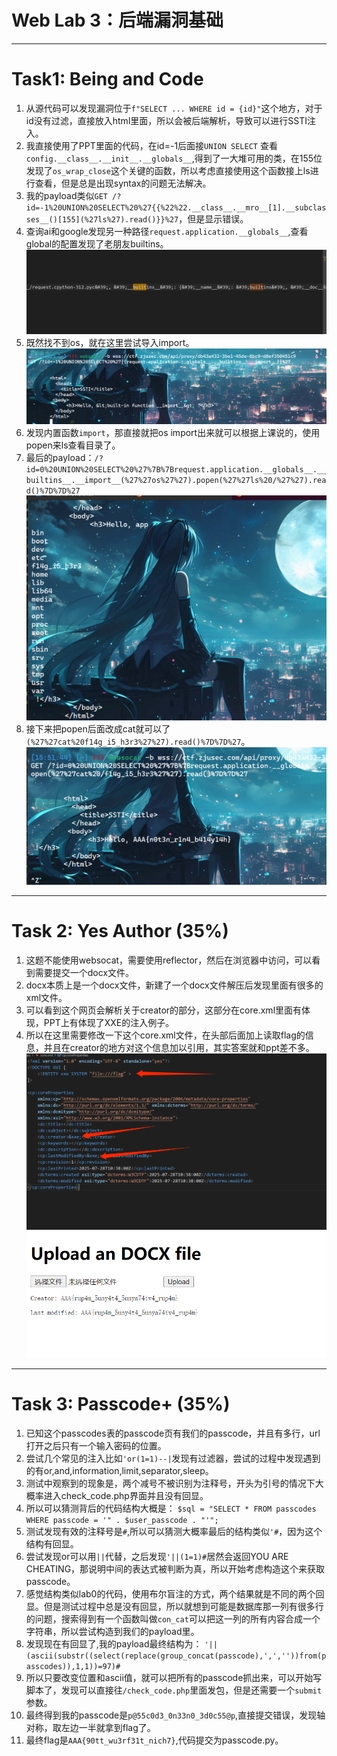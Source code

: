 # Web Lab 3：后端漏洞基础

---

# Task1: Being and Code

1.  从源代码可以发现漏洞位于`f"SELECT ... WHERE id = {id}"`这个地方，对于id没有过滤，直接放入html里面，所以会被后端解析，导致可以进行SSTI注入。
2.  我直接使用了PPT里面的代码，在id=-1后面接`UNION SELECT` 查看`config.__class__.__init__.__globals__`,得到了一大堆可用的类，在155位发现了`os_wrap_close`这个关键的函数，所以考虑直接使用这个函数接上ls进行查看，但是总是出现syntax的问题无法解决。
3.  我的payload类似`GET /?id=-1%20UNION%20SELECT%20%27{{%22%22.__class__.__mro__[1].__subclasses__()[155](%27ls%27).read()}}%27`，但是显示错误。
4.  查询ai和google发现另一种路径`request.application.__globals__`,查看global的配置发现了老朋友builtins。
    ![查看globals配置](1.png)
5.  既然找不到os，就在这里尝试导入import。
    ![发现内置import函数](2.png)
6.  发现内置函数`import`，那直接就把os import出来就可以根据上课说的，使用popen来ls查看目录了。
7.  最后的payload：`/?id=0%20UNION%20SELECT%20%27%7B%7Brequest.application.__globals__.__builtins__.__import__(%27%27os%27%27).popen(%27%27ls%20/%27%27).read()%7D%7D%27`
    ![ls结果](3.png)
8.  接下来把popen后面改成cat就可以了`(%27%27cat%20f14g_i5_h3r3%27%27).read()%7D%7D%27`。
    ![读取flag文件](4.png)

---

# Task 2: Yes Author (35%)

1.  这题不能使用websocat，需要使用reflector，然后在浏览器中访问，可以看到需要提交一个docx文件。
2.  docx本质上是一个docx文件，新建了一个docx文件解压后发现里面有很多的xml文件。
3.  可以看到这个网页会解析关于creator的部分，这部分在core.xml里面有体现，PPT上有体现了XXE的注入例子。
4.  所以在这里需要修改一下这个core.xml文件，在头部后面加上读取flag的信息，并且在creator的地方对这个信息加以引用，其实答案就和ppt差不多。
    ![修改core.xml头部](5.png)
    ![引用实体](6.png)

---

# Task 3: Passcode+ (35%)

1.  已知这个passcodes表的passcode页有我们的passcode，并且有多行，url打开之后只有一个输入密码的位置。
2.  尝试几个常见的注入比如`'or(1=1)--|`发现有过滤器，尝试的过程中发现遇到的有or,and,information,limit,separator,sleep。
3.  测试中观察到的现象是，两个减号不被识别为注释号，开头为引号的情况下大概率进入check\_code.php界面并且没有回显。
4.  所以可以猜测背后的代码结构大概是：
    `$sql = "SELECT * FROM passcodes WHERE passcode = '" . $user_passcode . "'";`
5.  测试发现有效的注释号是`#`,所以可以猜测大概率最后的结构类似`'#`，因为这个结构有回显。
6.  尝试发现or可以用`||`代替，之后发现`'||(1=1)#`居然会返回YOU ARE CHEATING，那说明中间的表达式被判断为真，所以开始考虑构造这个来获取passcode。
7.  感觉结构类似lab0的代码，使用布尔盲注的方式，两个结果就是不同的两个回显。但是测试过程中总是没有回显，所以就想到可能是数据库那一列有很多行的问题，搜索得到有一个函数叫做`con_cat`可以把这一列的所有内容合成一个字符串，所以尝试构造到我们的payload里。
8.  发现现在有回显了,我的payload最终结构为：
    `'||(ascii(substr((select(replace(group_concat(passcode),',',''))from(passcodes)),1,1))=97)#`
9.  所以只要改变位置和ascii值，就可以把所有的passcode抓出来，可以开始写脚本了，发现可以直接往`/check_code.php`里面发包，但是还需要一个`submit`参数。
10. 最终得到我的passcode是`p@55c0d3_0n33n0_3d0c55@p`,直接提交错误，发现轴对称，取左边一半就拿到flag了。
11. 最终flag是`AAA{90tt_wu3rf31t_nich7}`,代码提交为passcode.py。